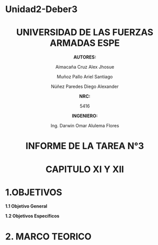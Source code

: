 # Unidad2-Deber3

<div align="center">

# UNIVERSIDAD DE LAS FUERZAS ARMADAS ESPE

**AUTORES:**

Aimacaña Cruz Alex Jhosue

Muñoz Pallo Ariel Santiago

Núñez Paredes Diego Alexander

**NRC:**
  
5416

**INGENIERO:**

Ing. Darwin Omar Alulema Flores

# INFORME DE LA TAREA N°3

# CAPITULO XI Y XII 
  
</div>

# 1.OBJETIVOS

**1.1 Objetivo General**


**1.2 Objetivos Específicos**


# 2. MARCO TEORICO
